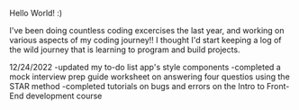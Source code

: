 
Hello World! :)

I've been doing countless coding excercises the last year, and working on various aspects of my coding journey!! I thought I'd start keeping a log of the wild journey that is learning to program and build projects. 


12/24/2022
-updated my to-do list app's style components
-completed a mock interview prep guide worksheet on answering four questios using the STAR method
-completed tutorials on bugs and errors on the Intro to Front-End development course



